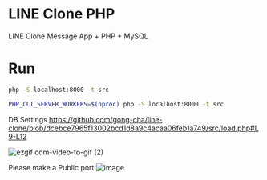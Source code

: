 # LINE Clone PHP
LINE Clone Message  App + PHP + MySQL

# Run

```bash
php -S localhost:8000 -t src

PHP_CLI_SERVER_WORKERS=$(nproc) php -S localhost:8000 -t src
```

DB Settings
https://github.com/gong-cha/line-clone/blob/dcebce7965f13002bcd1d8a9c4acaa06feb1a749/src/load.php#L9-L12

![ezgif com-video-to-gif (2)](https://github.com/gong-cha/line-clone/assets/114157917/30902474-1ebc-4bc4-8440-8a454d66b45f)

Please make a Public port
![image](https://github.com/gong-cha/line-clone/assets/114157917/6b0c369d-2a66-4a81-a5da-3a32ea42635e)
